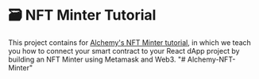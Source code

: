 # 🗃 NFT Minter Tutorial 

This project contains for [Alchemy's NFT Minter tutorial](https://docs.alchemyapi.io/alchemy/tutorials/nft-minter), in which we teach you how to connect your smart contract to your React dApp project by building an NFT Minter using Metamask and Web3.
"# Alchemy-NFT-Minter" 
